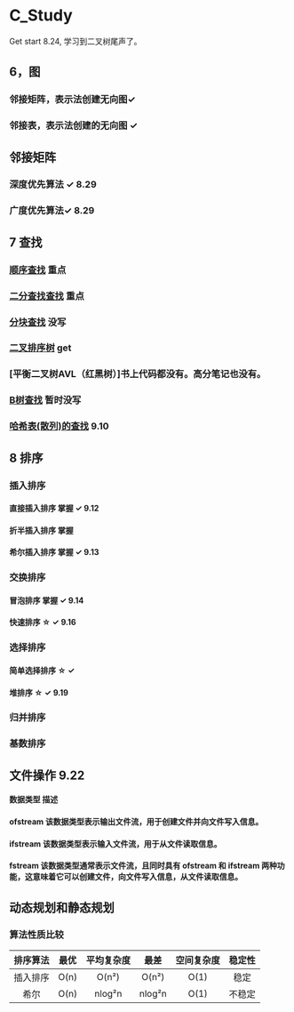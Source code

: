 <!--
 * @Author: zhangkangbin 
 * @Date: 2022-08-18 18:31:13
 * @LastEditors: zhangkangbin
 * @LastEditTime: 2022-09-23 22:18:21
 * @FilePath: \C_Study\README.md
-->
# C_Study
Get start
8.24, 学习到二叉树尾声了。 


## 6，图
### 邻接矩阵，表示法创建无向图✓
### 邻接表，表示法创建的无向图 ✓

## 邻接矩阵
### 深度优先算法 ✓ 8.29
### 广度优先算法✓  8.29


## 7 查找

###   [顺序查找](chapter5_search/SequentialSearch.cpp) 重点
###   [二分查找查找](chapter5_search/BinarySearch.cpp)  重点
###   [分块查找]() 没写
###   [二叉排序树](chapter7_search/BinarySortSearch.cpp) get
###   [平衡二叉树AVL（红黑树）]书上代码都没有。高分笔记也没有。
###   [B树查找]() 暂时没写
###   [哈希表(散列)的查找](chapter5_search/HashSearch.cpp) 9.10

## 8 排序

###   插入排序

#### 直接插入排序 掌握 ✓ 9.12
#### 折半插入排序 掌握 
#### 希尔插入排序 掌握 ✓ 9.13

###   交换排序

#### 冒泡排序 掌握 ✓ 9.14
#### 快速排序 ☆  ✓ 9.16


###   选择排序
#### 简单选择排序 ☆ ✓
#### 堆排序 ☆ ✓ 9.19


###   归并排序
###   基数排序

## 文件操作 9.22
#### 数据类型	描述
#### ofstream	该数据类型表示输出文件流，用于创建文件并向文件写入信息。
#### ifstream	该数据类型表示输入文件流，用于从文件读取信息。
#### fstream	该数据类型通常表示文件流，且同时具有 ofstream 和 ifstream 两种功能，这意味着它可以创建文件，向文件写入信息，从文件读取信息。

## 动态规划和静态规划



###   算法性质比较


| 排序算法 | 最优 | 平均复杂度 |  最差  | 空间复杂度 | 稳定性 |
|:--------:|:----:|:----------:|:------:|:----------:|:------:|
| 插入排序 | O(n) |   O(n²)    | O(n²)  |    O(1)    |  稳定  |
|   希尔   | O(n) |   nlog²n   | nlog²n |    O(1)    | 不稳定 |


 
